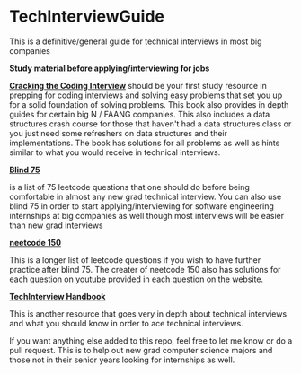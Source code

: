 # TechInterviewGuide
This is a definitive/general guide for technical interviews in most big companies


**Study material before applying/interviewing for jobs**

**[Cracking the Coding Interview](https://www.crackingthecodinginterview.com/)** should be your first study resource in prepping for coding interviews and solving easy problems that set you up for a solid foundation of solving problems. 
This book also provides in depth guides for certain big N / FAANG companies. This also includes a data structures crash course
for those that haven't had a data structures class or you just need some refreshers on data structures and their implementations.
The book has solutions for all problems as well as hints similar to what you would receive in technical interviews.


**[Blind 75](https://leetcode.com/discuss/general-discussion/460599/blind-75-leetcode-questions)** 

is a list of 75 leetcode questions that one should do before being comfortable in almost any new grad technical interview.
You can also use blind 75 in order to start applying/interviewing for software engineering internships at big companies as well though most interviews will be easier than new grad interviews

**[neetcode 150](https://neetcode.io/practice)**

This is a longer list of leetcode questions if you wish to have further practice after blind 75. The creater of neetcode 150 also has solutions for each question on youtube provided in each question on the website. 

**[TechInterview Handbook](https://www.techinterviewhandbook.org/software-engineering-interview-guide/)** 

This is another resource that goes very in depth about technical interviews and what you should know in order to ace technical interviews. 

If you want anything else added to this repo, feel free to let me know or do a pull request. This is to help out new grad computer science majors and those not in their senior years looking for internships as well. 

